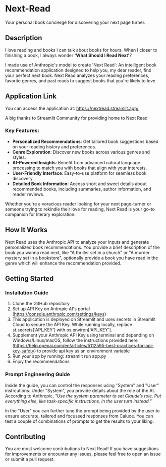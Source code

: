 # Next-Read

Your personal book concierge for discovering your next page turner.

## Description

I love reading and books I can talk about books for hours. When I closer to finishing a book, I always wonder **'What Should I Read Next'**?

I made use of Anthropic's model to create 'Next Read': An intelligent book recommendation application designed to help you, my dear reader, find your perfect next book. Next Read analyzes your reading preferences, favorite genres, and past reads to suggest books that you're likely to love.

## Application Link

You can access the application at: https://nextread.streamlit.app/

A big thanks to Streamlit Community for providing home to Next Read

### Key Features:

- **Personalized Recommendations**: Get tailored book suggestions based on your reading history and preferences.
- **Genre Exploration**: Discover new books across various genres and styles.
- **AI-Powered Insights**: Benefit from advanced natural language processing to match you with books that align with your interests.
- **User-Friendly Interface**: Easy-to-use platform for seamless book discovery.
- **Detailed Book Information**: Access short and sweet details about recommended books, including summaries, author information, and reader reviews.

Whether you're a voracious reader looking for your next page-turner or someone trying to rekindle their love for reading, Next Read is your go-to companion for literary exploration.

## How It Works

Next Read uses the Anthropic API to analyze your inputs and generate personalized book recommendations. You provide a brief description of the book you wanna read next, like "A thriller set in a church" or "A murder mystery set in a bookstore", optionally provide a book you have read in the genre which will enhance the recommendation provided. 

## Getting Started

### Installation Guide

1. Clone the GitHub repository
2. Set up API Key on Antropic AI's portal (https://console.anthropic.com/settings/keys)
3. This application is deployed on Streamlit and uses secrets in Streamlit Cloud to secure the API Key. While running locally, replace st.secrets['API_KEY'] with os.environ['API_KEY']. 
4. Supplement your Anthropic API Key using terminal and depending on Windows/Linux/macOS, follow the instructions provided here (https://help.openai.com/en/articles/5112595-best-practices-for-api-key-safety) to provide api key as an environment variable 
5. Run your app by running: streamlit run app.py
6. Enjoy the recommendations

### Prompt Engineering Guide

Inside the guide, you can control the responses using "System" and "User" instrcutions. Under "System", you provide details about the role of the AI. According to Anthropic, *"Use the system parameter to set Claude’s role. Put everything else, like task-specific instructions, in the user turn instead."*

In the "User" you can further tune the prompt being provided by the user to ensure accurate, tailored and focussed responses from Calude. You can test a couple of combinations of prompts to get the results to your liking. 

## Contributing

You are most welcome contributions to Next Read! If you have suggestions for improvements or encounter any issues, please feel free to open an issue or submit a pull request.
